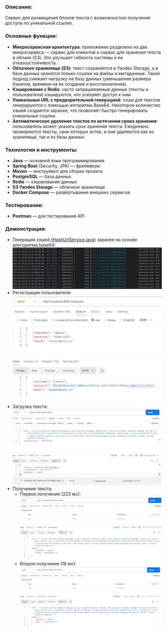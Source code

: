 ### Описание:
Сервис для размещения блоков текста с возможностью получения доступа по уникальной ссылке.
### Основные функции:
- **Микросервисная архитектура**: приложение разделено на два микросервиса — сервис для клиентов и сервис для хранения текста в облаке (S3). Это улучшает гибкость системы и ее отказоустойчивость.
- **Облачное хранилище (S3)**: текст сохраняется в Yandex Storage, а в базе данных хранятся только ссылки на файлы и метаданные. Такой подход снижает нагрузку на базу данных (уменьшение размера бэкапов, времени на их создание и восстановление).
- **Кэширование с Redis**: часто запрашиваемые данные (тексты и пользователи) кэшируются, что ускоряет доступ к ним.
- **Уникальные URL с предварительной генерацией**: хэши для текстов генерируются с помощью алгоритма Base64. Некоторое количество хэшей создается заранее, что позволяет быстро генерировать уникальные ссылки.
- **Автоматическое удаление текстов по истечении срока хранения**: пользователь может указать срок хранения текста. Ежедневно проверяются тексты, срок которых истек, и они удаляются как из хранилища, так и из базы данных.
### Технологии и инструменты:
- **Java** — основной язык программирования
- **Spring Boot** (Security, JPA) — фреймворк
- **Maven** — инструмент для сборки проекта
- **PostgreSQL** — база данных
- **Redis** — кэширование данных
- **S3 Yandex Storage** — облачное хранилище
- **Docker Compose** — развёртывание внешних сервисов

### Тестирование:
- **Postman** — для тестирования API

### Демонстрация:
- Генерация хэшей ([HashUrlService.java](pastebin%2Fsrc%2Fmain%2Fjava%2Fcom%2Fshtamov%2Fpastebin%2Fapplication%2Fservices%2FHashUrlService.java)) заранее на основе алогоритма base64:
![img.png](images_for_readme/img.png)
- Регистрация пользователя:
![img_1.png](images_for_readme/img_1.png)
- Загрузка текста:
![img_2.png](images_for_readme/img_2.png)
![img_5.png](images_for_readme/img_5.png)
- Получение текста:
  - Первое получение (223 мс):
  ![img_3.png](images_for_readme/img_3.png)
  - Второе получение (18 мс):
  ![img_4.png](images_for_readme/img_4.png)
